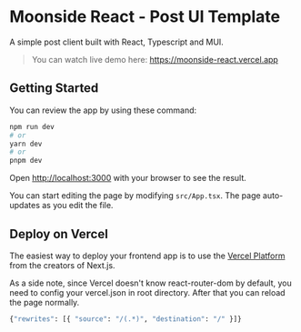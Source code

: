 # Moonside React - Post UI Template

A simple post client built with React, Typescript and MUI.

> You can watch live demo here: <https://moonside-react.vercel.app>

## Getting Started

You can review the app by using these command:

```bash
npm run dev
# or
yarn dev
# or
pnpm dev
```

Open [http://localhost:3000](http://localhost:3000) with your browser to see the result.

You can start editing the page by modifying `src/App.tsx`. The page auto-updates as you edit the file.

## Deploy on Vercel

The easiest way to deploy your frontend app is to use the [Vercel Platform](https://vercel.com) from the creators of Next.js.

As a side note, since Vercel doesn't know react-router-dom by default, you need to config your vercel.json in root directory. After that you can reload the page normally.

```bash
{"rewrites": [{ "source": "/(.*)", "destination": "/" }]}
```
